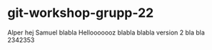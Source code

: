 # git-workshop-grupp-22
Alper
hej
Samuel
blabla
Hellooooooz
blabla blabla version 2 bla bla 2342353
